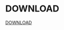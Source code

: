 # DOWNLOAD
[DOWNLOAD](https://github.com/Tortudereli/ets2Cheat/releases/download/v1.0.1.0/ets2Cheat.rar)